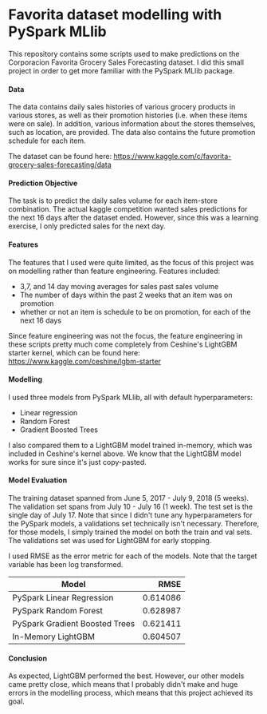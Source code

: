 # Favorita dataset modelling with PySpark MLlib


This repository contains some scripts used to make predictions on the Corporacion Favorita Grocery Sales Forecasting dataset. I did this small project in order to get more familiar with the PySpark MLlib package.

#### Data
The data contains daily sales histories of various grocery products in various stores, as well as their promotion histories (i.e. when these items were on sale). In addition, various information about the stores themselves, such as location, are provided. The data also contains the future promotion schedule for each item.

The dataset can be found here: https://www.kaggle.com/c/favorita-grocery-sales-forecasting/data

#### Prediction Objective
 The task is to predict the daily sales volume for each item-store combination. The actual kaggle competition wanted sales predictions for the next 16 days after the dataset ended. However, since this was a learning exercise, I only predicted sales for the next day.  

#### Features
The features that I used were quite limited, as the focus of this project was on modelling rather than feature engineering. Features included:
* 3,7, and 14 day moving averages for sales past sales volume
* The number of days within the past 2 weeks that an item was on promotion
* whether or not an item is schedule to be on promotion, for each of the next 16 days

Since feature engineering was not the focus, the feature engineering in these scripts pretty much come completely from Ceshine's LightGBM starter kernel, which can be found here:
https://www.kaggle.com/ceshine/lgbm-starter

#### Modelling
I used three models from PySpark MLlib, all with default hyperparameters:
* Linear regression
* Random Forest
* Gradient Boosted Trees

I also compared them to a LightGBM model trained in-memory, which was included in Ceshine's kernel above. We know that the LightGBM model works for sure since it's just copy-pasted.

#### Model Evaluation
The training dataset spanned from June 5, 2017 - July 9, 2018 (5 weeks). The validation set spans from July 10 - July 16 (1 week). The test set is the single day of July 17. Note that since I didn't tune any hyperparameters for the PySpark models, a validations set technically isn't necessary. Therefore, for those models, I simply trained the model on both the train and val sets. The validations set was used for LightGBM for early stopping.

I used RMSE as the error metric for each of the models. Note that the target variable has been log transformed.

Model                           | RMSE                  |
------------------------------- |  -------------------: |
PySpark Linear Regression       | 0.614086              |
PySpark Random Forest           | 0.628987              |
PySpark Gradient Boosted Trees  | 0.621411              |
In-Memory LightGBM              | 0.604507              |

#### Conclusion
As expected, LightGBM performed the best. However, our other models came pretty close, which means that I probably didn't make and huge errors in the modelling process, which means that this project achieved its goal.
